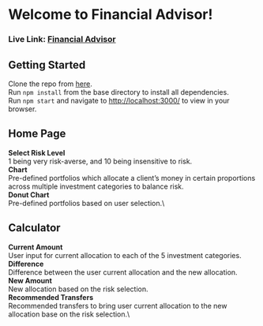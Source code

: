 # Welcome to Financial Advisor!
### Live Link: [Financial Advisor](https://wyl-reacjs-challenge-c.herokuapp.com/)

## Getting Started
Clone the repo from [here](https://github.com/wylin94/ReactJS-Challenge-C).\
Run `npm install` from the base directory to install all dependencies.\
Run `npm start` and navigate to [http://localhost:3000/](http://localhost:3000/) to view in your browser.

## Home Page
**Select Risk Level**\
1 being very risk-averse, and 10 being insensitive to risk.\
**Chart**\
Pre-defined portfolios which allocate a client’s money in certain proportions across multiple investment categories to balance risk.\
**Donut Chart**\
Pre-defined portfolios based on user selection.\

## Calculator
**Current Amount**\
User input for current allocation to each of the 5 investment categories.\
**Difference**\
Difference between the user current allocation and the new allocation.\
**New Amount**\
New allocation based on the risk selection.\
**Recommended Transfers**\
Recommended transfers to bring user current allocation to the new allocation base on the risk selection.\